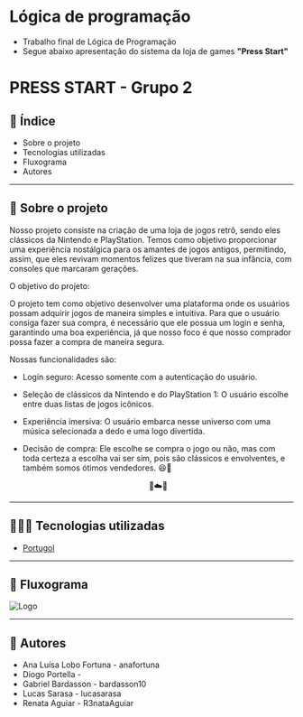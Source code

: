 # Lógica de programação

* Trabalho final de Lógica de Programação
* Segue abaixo apresentação do sistema da loja de games **"Press Start"**

# PRESS START - Grupo 2

## 📑 Índice

* Sobre o projeto
* Tecnologias utilizadas
* Fluxograma
* Autores

-------------------------------------------------------------------------

## 📁 Sobre o projeto
Nosso projeto consiste na criação de uma loja de jogos retrô, sendo eles clássicos da Nintendo e PlayStation.
Temos como objetivo proporcionar uma experiência nostálgica para os amantes de jogos antigos,
permitindo, assim, que eles revivam momentos felizes que tiveram na sua infância, com consoles que marcaram gerações.

O objetivo do projeto:

O projeto tem como objetivo desenvolver uma plataforma onde os usuários possam adquirir jogos de maneira simples e intuitiva.
Para que o usuário consiga fazer sua compra, é necessário que ele possua um login e senha, garantindo uma boa experiência,
já que nosso foco é que nosso comprador possa fazer a compra de maneira segura.

Nossas funcionalidades são:
* Login seguro: Acesso somente com a autenticação do usuário.
* Seleção de clássicos da Nintendo e do PlayStation 1: O usuário escolhe entre duas listas de jogos icônicos.
* Experiência imersiva: O usuário embarca nesse universo com uma música selecionada a dedo e uma logo divertida.
* Decisão de compra: Ele escolhe se compra o jogo ou não, mas com toda certeza a escolha vai ser sim, pois são clássicos e envolventes, e também somos ótimos vendedores. 😆🤩
  
   <div align="center"> 🍄☁️🍄 </div>                       


-------------------------------------------------------------------------

## 👩🏻‍💻 Tecnologias utilizadas

* [Portugol](https://portugol.dev/)

-------------------------------------------------------------------------

## 🔁 Fluxograma
![Logo](https://private-user-images.githubusercontent.com/155119396/358700599-9af4db49-b3fd-4b1d-b1b0-de406c622b58.png?jwt=eyJhbGciOiJIUzI1NiIsInR5cCI6IkpXVCJ9.eyJpc3MiOiJnaXRodWIuY29tIiwiYXVkIjoicmF3LmdpdGh1YnVzZXJjb250ZW50LmNvbSIsImtleSI6ImtleTUiLCJleHAiOjE3MjM4Mzg0MjUsIm5iZiI6MTcyMzgzODEyNSwicGF0aCI6Ii8xNTUxMTkzOTYvMzU4NzAwNTk5LTlhZjRkYjQ5LWIzZmQtNGIxZC1iMWIwLWRlNDA2YzYyMmI1OC5wbmc_WC1BbXotQWxnb3JpdGhtPUFXUzQtSE1BQy1TSEEyNTYmWC1BbXotQ3JlZGVudGlhbD1BS0lBVkNPRFlMU0E1M1BRSzRaQSUyRjIwMjQwODE2JTJGdXMtZWFzdC0xJTJGczMlMkZhd3M0X3JlcXVlc3QmWC1BbXotRGF0ZT0yMDI0MDgxNlQxOTU1MjVaJlgtQW16LUV4cGlyZXM9MzAwJlgtQW16LVNpZ25hdHVyZT01NjZhNDZkODliMzllM2QyM2EzMGE3MzUxNzk4OGNiZjU4YWQ5N2I0MWI4MWY0NzY4ZmZlNTc4NWY2NDA4MTM0JlgtQW16LVNpZ25lZEhlYWRlcnM9aG9zdCZhY3Rvcl9pZD0wJmtleV9pZD0wJnJlcG9faWQ9MCJ9.bvbGTH_tTePFm5mawC5wqK00SgyXbFeiICbSlr7Kziw)


-------------------------------------------------------------------------

## 🧝 Autores

* Ana Luísa Lobo Fortuna - anafortuna
* Diogo Portella -
* Gabriel Bardasson - bardasson10
* Lucas Sarasa - lucasarasa
* Renata Aguiar - R3nataAguiar

